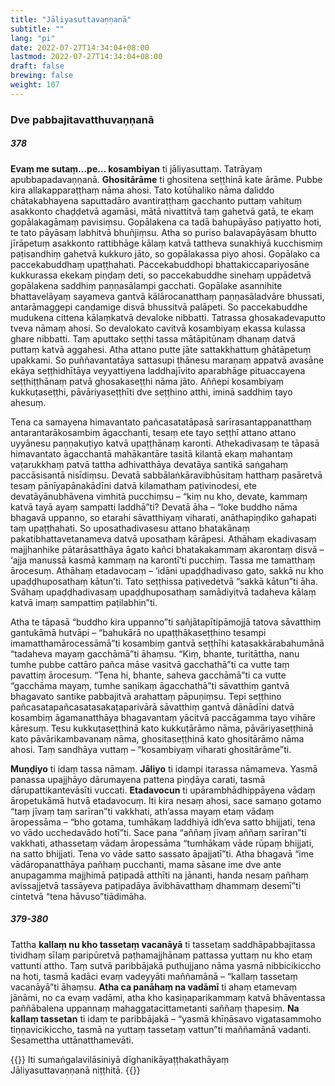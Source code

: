 ```yaml
---
title: "Jāliyasuttavaṇṇanā"
subtitle: ""
lang: "pi"
date: 2022-07-27T14:34:04+08:00
lastmod: 2022-07-27T14:34:04+08:00
draft: false
brewing: false
weight: 107
---
```


### Dve pabbajitavatthuvaṇṇanā

##### 378

**Evaṃ me sutaṃ…pe… kosambiyan** ti jāliyasuttaṃ. Tatrāyaṃ apubbapadavaṇṇanā. **Ghositārāme** ti ghositena seṭṭhinā kate ārāme. Pubbe kira allakapparaṭṭhaṃ nāma ahosi. Tato kotūhaliko nāma daliddo chātakabhayena saputtadāro avantiraṭṭhaṃ gacchanto puttaṃ vahituṃ asakkonto chaḍḍetvā agamāsi, mātā nivattitvā taṃ gahetvā gatā, te ekaṃ gopālakagāmaṃ pavisiṃsu. Gopālakena ca tadā bahupāyāso paṭiyatto hoti, te tato pāyāsaṃ labhitvā bhuñjiṃsu. Atha so puriso balavapāyāsaṃ bhutto jīrāpetuṃ asakkonto rattibhāge kālaṃ katvā tattheva sunakhiyā kucchismiṃ paṭisandhiṃ gahetvā kukkuro jāto, so gopālakassa piyo ahosi. Gopālako ca paccekabuddhaṃ upaṭṭhahati. Paccekabuddhopi bhattakiccapariyosāne kukkurassa ekekaṃ piṇḍaṃ deti, so paccekabuddhe sinehaṃ uppādetvā gopālakena saddhiṃ paṇṇasālampi gacchati. Gopālake asannihite bhattavelāyaṃ sayameva gantvā kālārocanatthaṃ paṇṇasāladvāre bhussati, antarāmaggepi caṇḍamige disvā bhussitvā palāpeti. So paccekabuddhe mudukena cittena kālaṃkatvā devaloke nibbatti. Tatrassa ghosakadevaputto tveva nāmaṃ ahosi. So devalokato cavitvā kosambiyaṃ ekassa kulassa ghare nibbatti. Taṃ aputtako seṭṭhi tassa mātāpitūnaṃ dhanaṃ datvā puttaṃ katvā aggahesi. Atha attano putte jāte sattakkhattuṃ ghātāpetuṃ upakkami. So puññavantatāya sattasupi ṭhānesu maraṇaṃ appatvā avasāne ekāya seṭṭhidhītāya veyyattiyena laddhajīvito aparabhāge pituaccayena seṭṭhiṭṭhānaṃ patvā ghosakaseṭṭhi nāma jāto. Aññepi kosambiyaṃ kukkuṭaseṭṭhi, pāvāriyaseṭṭhīti dve seṭṭhino atthi, iminā saddhiṃ tayo ahesuṃ.

Tena ca samayena himavantato pañcasatatāpasā sarīrasantappanatthaṃ antarantarākosambiṃ āgacchanti, tesaṃ ete tayo seṭṭhī attano attano uyyānesu paṇṇakuṭiyo katvā upaṭṭhānaṃ karonti. Athekadivasaṃ te tāpasā himavantato āgacchantā mahākantāre tasitā kilantā ekaṃ mahantaṃ vaṭarukkhaṃ patvā tattha adhivatthāya devatāya santikā saṅgahaṃ paccāsisantā nisīdiṃsu. Devatā sabbālaṅkāravibhūsitaṃ hatthaṃ pasāretvā tesaṃ pānīyapānakādīni datvā kilamathaṃ paṭivinodesi, ete devatāyānubhāvena vimhitā pucchiṃsu – “kiṃ nu kho, devate, kammaṃ katvā tayā ayaṃ sampatti laddhā”ti? Devatā āha – “loke buddho nāma bhagavā uppanno, so etarahi sāvatthiyaṃ viharati, anāthapiṇḍiko gahapati taṃ upaṭṭhahati. So uposathadivasesu attano bhatakānaṃ pakatibhattavetanameva datvā uposathaṃ kārāpesi. Athāhaṃ ekadivasaṃ majjhanhike pātarāsatthāya āgato kañci bhatakakammaṃ akarontaṃ disvā – ‘ajja manussā kasmā kammaṃ na karontī’ti pucchiṃ. Tassa me tamatthaṃ ārocesuṃ. Athāhaṃ etadavocaṃ – ‘idāni upaḍḍhadivaso gato, sakkā nu kho upaḍḍhuposathaṃ kātun’ti. Tato seṭṭhissa paṭivedetvā “sakkā kātun”ti āha. Svāhaṃ upaḍḍhadivasaṃ upaḍḍhuposathaṃ samādiyitvā tadaheva kālaṃ katvā imaṃ sampattiṃ paṭilabhin”ti.

Atha te tāpasā “buddho kira uppanno”ti sañjātapītipāmojjā tatova sāvatthiṃ gantukāmā hutvāpi – “bahukārā no upaṭṭhākaseṭṭhino tesampi imamatthamārocessāmā”ti kosambiṃ gantvā seṭṭhīhi katasakkārabahumānā “tadaheva mayaṃ gacchāmā”ti āhaṃsu. “Kiṃ, bhante, turitāttha, nanu tumhe pubbe cattāro pañca māse vasitvā gacchathā”ti ca vutte taṃ pavattiṃ ārocesuṃ. “Tena hi, bhante, saheva gacchāmā”ti ca vutte “gacchāma mayaṃ, tumhe saṇikaṃ āgacchathā”ti sāvatthiṃ gantvā bhagavato santike pabbajitvā arahattaṃ pāpuṇiṃsu. Tepi seṭṭhino pañcasatapañcasatasakaṭaparivārā sāvatthiṃ gantvā dānādīni datvā kosambiṃ āgamanatthāya bhagavantaṃ yācitvā paccāgamma tayo vihāre kāresuṃ. Tesu kukkuṭaseṭṭhinā kato kukkuṭārāmo nāma, pāvāriyaseṭṭhinā kato pāvārikambavanaṃ nāma, ghositaseṭṭhinā kato ghositārāmo nāma ahosi. Taṃ sandhāya vuttaṃ – “kosambiyaṃ viharati ghositārāme”ti.

**Muṇḍiyo** ti idaṃ tassa nāmaṃ. **Jāliyo** ti idampi itarassa nāmameva. Yasmā panassa upajjhāyo dārumayena pattena piṇḍāya carati, tasmā dārupattikantevāsīti vuccati. **Etadavocun** ti upārambhādhippāyena vādaṃ āropetukāmā hutvā etadavocuṃ. Iti kira nesaṃ ahosi, sace samaṇo gotamo “taṃ jīvaṃ taṃ sarīran”ti vakkhati, ath’assa mayaṃ etaṃ vādaṃ āropessāma – “bho gotama, tumhākaṃ laddhiyā idh’eva satto bhijjati, tena vo vādo ucchedavādo hotī”ti. Sace pana “aññaṃ jīvaṃ aññaṃ sarīran”ti vakkhati, athassetaṃ vādaṃ āropessāma “tumhākaṃ vāde rūpaṃ bhijjati, na satto bhijjati. Tena vo vāde satto sassato āpajjatī”ti. Atha bhagavā “ime vādāropanatthāya pañhaṃ pucchanti, mama sāsane ime dve ante anupagamma majjhimā paṭipadā atthīti na jānanti, handa nesaṃ pañhaṃ avissajjetvā tassāyeva paṭipadāya āvibhāvatthaṃ dhammaṃ desemī”ti cintetvā “tena hāvuso”tiādimāha.

##### 379-380

Tattha **kallaṃ nu kho tassetaṃ vacanāyā** ti tassetaṃ saddhāpabbajitassa tividhaṃ sīlaṃ paripūretvā paṭhamajjhānaṃ pattassa yuttaṃ nu kho etaṃ vattunti attho. Taṃ sutvā paribbājakā puthujjano nāma yasmā nibbicikiccho na hoti, tasmā kadāci evaṃ vadeyyāti maññamānā – “kallaṃ tassetaṃ vacanāyā”ti āhaṃsu. **Atha ca panāhaṃ na vadāmī** ti ahaṃ etamevaṃ jānāmi, no ca evaṃ vadāmi, atha kho kasiṇaparikammaṃ katvā bhāventassa paññābalena uppannaṃ mahaggatacittametanti saññaṃ ṭhapesiṃ. **Na kallaṃ tassetan** ti idaṃ te paribbājakā – “yasmā khīṇāsavo vigatasammoho tiṇṇavicikiccho, tasmā na yuttaṃ tassetaṃ vattun”ti maññamānā vadanti. Sesamettha uttānatthamevāti.

{{<eof>}}
    Iti sumaṅgalavilāsiniyā dīghanikāyaṭṭhakathāyaṃ<br>
    Jāliyasuttavaṇṇanā niṭṭhitā.
{{</eof>}}